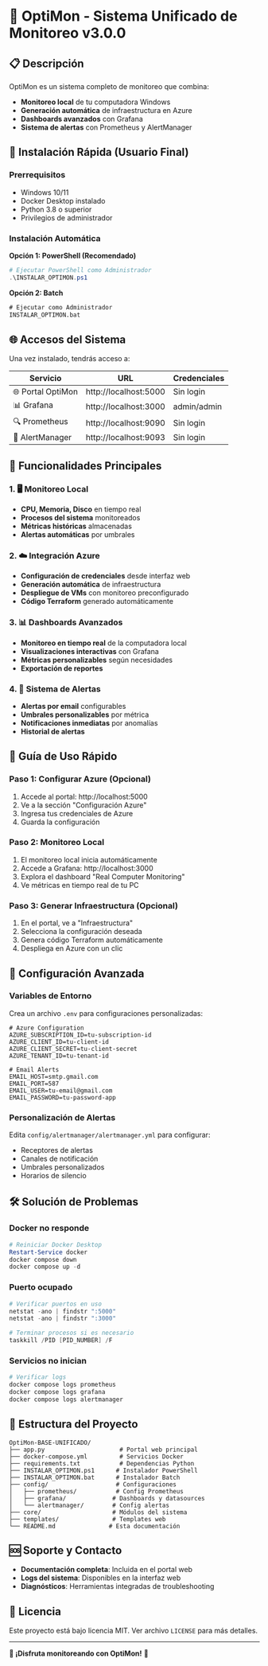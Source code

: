 # 🚀 OptiMon - Sistema Unificado de Monitoreo v3.0.0

## 📋 Descripción
OptiMon es un sistema completo de monitoreo que combina:
- **Monitoreo local** de tu computadora Windows
- **Generación automática** de infraestructura en Azure
- **Dashboards avanzados** con Grafana
- **Sistema de alertas** con Prometheus y AlertManager

## 🎯 Instalación Rápida (Usuario Final)

### Prerrequisitos
- Windows 10/11
- Docker Desktop instalado
- Python 3.8 o superior
- Privilegios de administrador

### Instalación Automática

**Opción 1: PowerShell (Recomendado)**
```powershell
# Ejecutar PowerShell como Administrador
.\INSTALAR_OPTIMON.ps1
```

**Opción 2: Batch**
```cmd
# Ejecutar como Administrador
INSTALAR_OPTIMON.bat
```

## 🌐 Accesos del Sistema

Una vez instalado, tendrás acceso a:

| Servicio | URL | Credenciales |
|----------|-----|--------------|
| 🌐 Portal OptiMon | http://localhost:5000 | Sin login |
| 📊 Grafana | http://localhost:3000 | admin/admin |
| 🔍 Prometheus | http://localhost:9090 | Sin login |
| 🚨 AlertManager | http://localhost:9093 | Sin login |

## 🚀 Funcionalidades Principales

### 1. 🖥️ Monitoreo Local
- **CPU, Memoria, Disco** en tiempo real
- **Procesos del sistema** monitoreados
- **Métricas históricas** almacenadas
- **Alertas automáticas** por umbrales

### 2. ☁️ Integración Azure
- **Configuración de credenciales** desde interfaz web
- **Generación automática** de infraestructura
- **Despliegue de VMs** con monitoreo preconfigurado
- **Código Terraform** generado automáticamente

### 3. 📊 Dashboards Avanzados
- **Monitoreo en tiempo real** de la computadora local
- **Visualizaciones interactivas** con Grafana
- **Métricas personalizables** según necesidades
- **Exportación de reportes**

### 4. 🔔 Sistema de Alertas
- **Alertas por email** configurables
- **Umbrales personalizables** por métrica
- **Notificaciones inmediatas** por anomalías
- **Historial de alertas**

## 🎯 Guía de Uso Rápido

### Paso 1: Configurar Azure (Opcional)
1. Accede al portal: http://localhost:5000
2. Ve a la sección "Configuración Azure"
3. Ingresa tus credenciales de Azure
4. Guarda la configuración

### Paso 2: Monitoreo Local
1. El monitoreo local inicia automáticamente
2. Accede a Grafana: http://localhost:3000
3. Explora el dashboard "Real Computer Monitoring"
4. Ve métricas en tiempo real de tu PC

### Paso 3: Generar Infraestructura (Opcional)
1. En el portal, ve a "Infraestructura"
2. Selecciona la configuración deseada
3. Genera código Terraform automáticamente
4. Despliega en Azure con un clic

## 🔧 Configuración Avanzada

### Variables de Entorno
Crea un archivo `.env` para configuraciones personalizadas:
```env
# Azure Configuration
AZURE_SUBSCRIPTION_ID=tu-subscription-id
AZURE_CLIENT_ID=tu-client-id
AZURE_CLIENT_SECRET=tu-client-secret
AZURE_TENANT_ID=tu-tenant-id

# Email Alerts
EMAIL_HOST=smtp.gmail.com
EMAIL_PORT=587
EMAIL_USER=tu-email@gmail.com
EMAIL_PASSWORD=tu-password-app
```

### Personalización de Alertas
Edita `config/alertmanager/alertmanager.yml` para configurar:
- Receptores de alertas
- Canales de notificación
- Umbrales personalizados
- Horarios de silencio

## 🛠️ Solución de Problemas

### Docker no responde
```powershell
# Reiniciar Docker Desktop
Restart-Service docker
docker compose down
docker compose up -d
```

### Puerto ocupado
```powershell
# Verificar puertos en uso
netstat -ano | findstr ":5000"
netstat -ano | findstr ":3000"

# Terminar procesos si es necesario
taskkill /PID [PID_NUMBER] /F
```

### Servicios no inician
```powershell
# Verificar logs
docker compose logs prometheus
docker compose logs grafana
docker compose logs alertmanager
```

## 📁 Estructura del Proyecto

```
OptiMon-BASE-UNIFICADO/
├── app.py                     # Portal web principal
├── docker-compose.yml         # Servicios Docker
├── requirements.txt           # Dependencias Python
├── INSTALAR_OPTIMON.ps1      # Instalador PowerShell
├── INSTALAR_OPTIMON.bat      # Instalador Batch
├── config/                   # Configuraciones
│   ├── prometheus/           # Config Prometheus
│   ├── grafana/             # Dashboards y datasources
│   └── alertmanager/        # Config alertas
├── core/                    # Módulos del sistema
├── templates/               # Templates web
└── README.md               # Esta documentación
```

## 🆘 Soporte y Contacto

- **Documentación completa**: Incluida en el portal web
- **Logs del sistema**: Disponibles en la interfaz web
- **Diagnósticos**: Herramientas integradas de troubleshooting

## 📜 Licencia

Este proyecto está bajo licencia MIT. Ver archivo `LICENSE` para más detalles.

---

**🎉 ¡Disfruta monitoreando con OptiMon!** 🎉